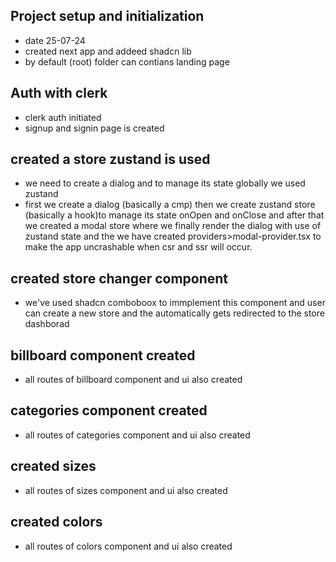 ## Project setup and initialization

- date 25-07-24
- created next app and addeed shadcn lib
- by default (root) folder can contians landing page

## Auth with clerk

- clerk auth initiated
- signup and signin page is created

## created a store zustand is used

- we need to create a dialog and to manage its state globally we used zustand
- first we create a dialog (basically a cmp) then we create zustand store (basically a hook)to manage its state onOpen and onClose and after that we created a modal store where we finally render the dialog with use of zustand state and the we have created providers>modal-provider.tsx to make the app uncrashable when csr and ssr will occur.

## created store changer component

- we've used shadcn comboboox to immplement this component and user can create a new store and the automatically gets redirected to the store dashborad

## billboard component created

- all routes of billboard component and ui also created

## categories component created

- all routes of categories component and ui also created

## created sizes

- all routes of sizes component and ui also created

## created colors

- all routes of colors component and ui also created
